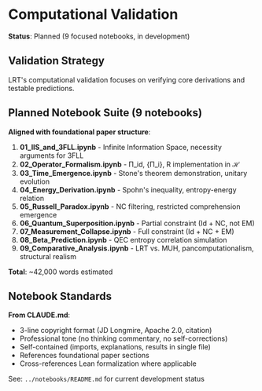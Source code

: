 # Computational Validation

**Status**: Planned (9 focused notebooks, in development)

## Validation Strategy

LRT's computational validation focuses on verifying core derivations and testable predictions.

## Planned Notebook Suite (9 notebooks)

**Aligned with foundational paper structure**:

1. **01_IIS_and_3FLL.ipynb** - Infinite Information Space, necessity arguments for 3FLL
2. **02_Operator_Formalism.ipynb** - Π_id, {Π_i}, R implementation in ℋ
3. **03_Time_Emergence.ipynb** - Stone's theorem demonstration, unitary evolution
4. **04_Energy_Derivation.ipynb** - Spohn's inequality, entropy-energy relation
5. **05_Russell_Paradox.ipynb** - NC filtering, restricted comprehension emergence
6. **06_Quantum_Superposition.ipynb** - Partial constraint (Id + NC, not EM)
7. **07_Measurement_Collapse.ipynb** - Full constraint (Id + NC + EM)
8. **08_Beta_Prediction.ipynb** - QEC entropy correlation simulation
9. **09_Comparative_Analysis.ipynb** - LRT vs. MUH, pancomputationalism, structural realism

**Total**: ~42,000 words estimated

## Notebook Standards

**From CLAUDE.md**:
- 3-line copyright format (JD Longmire, Apache 2.0, citation)
- Professional tone (no thinking commentary, no self-corrections)
- Self-contained (imports, explanations, results in single file)
- References foundational paper sections
- Cross-references Lean formalization where applicable

See: `../notebooks/README.md` for current development status

